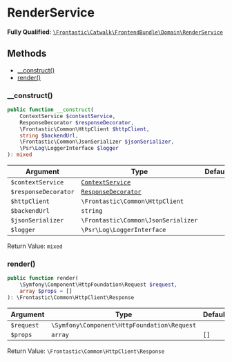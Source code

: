 #  RenderService

**Fully Qualified**: [`\Frontastic\Catwalk\FrontendBundle\Domain\RenderService`](../../../../src/php/FrontendBundle/Domain/RenderService.php)

## Methods

* [__construct()](#__construct)
* [render()](#render)

### __construct()

```php
public function __construct(
    ContextService $contextService,
    ResponseDecorator $responseDecorator,
    \Frontastic\Common\HttpClient $httpClient,
    string $backendUrl,
    \Frontastic\Common\JsonSerializer $jsonSerializer,
    \Psr\Log\LoggerInterface $logger
): mixed
```

Argument|Type|Default|Description
--------|----|-------|-----------
`$contextService`|[`ContextService`](../../ApiCoreBundle/Domain/ContextService.md)||
`$responseDecorator`|[`ResponseDecorator`](RenderService/ResponseDecorator.md)||
`$httpClient`|`\Frontastic\Common\HttpClient`||
`$backendUrl`|`string`||
`$jsonSerializer`|`\Frontastic\Common\JsonSerializer`||
`$logger`|`\Psr\Log\LoggerInterface`||

Return Value: `mixed`

### render()

```php
public function render(
    \Symfony\Component\HttpFoundation\Request $request,
    array $props = []
): \Frontastic\Common\HttpClient\Response
```

Argument|Type|Default|Description
--------|----|-------|-----------
`$request`|`\Symfony\Component\HttpFoundation\Request`||
`$props`|`array`|`[]`|

Return Value: `\Frontastic\Common\HttpClient\Response`

